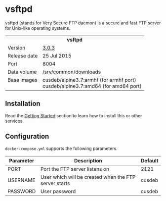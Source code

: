 # vsftpd

vsftpd (stands for Very Secure FTP daemon) is a secure and fast FTP server for Unix-like operating systems.

<table>
  <tr>
    <td align="center" colspan="2"><b>vsftpd</b></td>
  </tr>
  <tr>
    <td>Version</td>
    <td><a href="https://scarybeastsecurity.blogspot.ru/2015/07/vsftpd-303-released-and-horrors-of-ftp.html">3.0.3</a></td>
  </tr>
  <tr>
    <td>Release date</td>
    <td>25 Jul 2015</td>
  </tr>
  <tr>
    <td>Port</td>
    <td>8004</td>
  </tr> 
  <tr>
    <td>Data volume</td>
    <td>/srv/common/downloads</td>
  </tr>
  <tr>
    <td valign="top">Base images</td>
    <td>
        cusdeb/alpine3.7:armhf (for armhf port)<br>
        cusdeb/alpine3.7:amd64 (for amd64 port)
    </td>
  </tr>
</table>

## Installation

Read the [Getting Started](https://github.com/tolstoyevsky/mmb#getting-started) section to learn how to install this or other services.

## Configuration

`docker-compose.yml` supports the following parameters.

| Parameter | Description | Default |
| --- | --- | --- |
| PORT     | Port the FTP server listens on                        | 2121   |
| USERNAME | User which will be created when the FTP server starts | cusdeb |
| PASSWORD | User password                                         | cusdeb |
